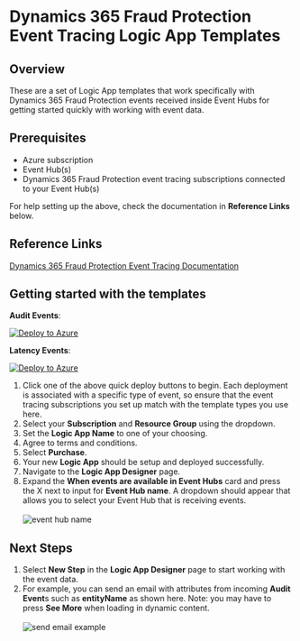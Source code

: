 # Dynamics 365 Fraud Protection Event Tracing Logic App Templates

## Overview

These are a set of Logic App templates that work specifically with Dynamics 365 Fraud Protection events received inside Event Hubs for getting started quickly with working with event data.

## Prerequisites

- Azure subscription
- Event Hub(s)
- Dynamics 365 Fraud Protection event tracing subscriptions connected to your Event Hub(s)

For help setting up the above, check the documentation in **Reference Links** below.

## Reference Links

[Dynamics 365 Fraud Protection Event Tracing Documentation](https://docs.microsoft.com/en-us/dynamics365/fraud-protection/event-tracing)

## Getting started with the templates

**Audit Events**:

[![Deploy to Azure](https://aka.ms/deploytoazurebutton)](https://portal.azure.com/#create/Microsoft.Template/uri/https%3A%2F%2Fraw.githubusercontent.com%2Fmicrosoft%2FDynamics-365-Fraud-Protection-Samples%2Fmaster%2Flogic%2520app%2520templates%2Faudit-events-template.json)

**Latency Events**:

[![Deploy to Azure](https://aka.ms/deploytoazurebutton)](https://portal.azure.com/#create/Microsoft.Template/uri/https%3A%2F%2Fraw.githubusercontent.com%2Fmicrosoft%2FDynamics-365-Fraud-Protection-Samples%2Fmaster%2Flogic%2520app%2520templates%2Flatency-events-template.json)

1. Click one of the above quick deploy buttons to begin. Each deployment is associated with a specific type of event, so ensure that the event tracing subscriptions you set up match with the template types you use here.
2. Select your **Subscription** and **Resource Group** using the dropdown.
3. Set the **Logic App Name** to one of your choosing.
4. Agree to terms and conditions.
5. Select **Purchase**.
6. Your new **Logic App** should be setup and deployed successfully.
7. Navigate to the **Logic App Designer** page.
8. Expand the **When events are available in Event Hubs** card and press the X next to input for **Event Hub name**. A dropdown should appear that allows you to select your Event Hub that is receiving events.  
   </br>
   ![event hub name](https://i.ibb.co/DkhMH5q/eventhubname.png)

## Next Steps

1. Select **New Step** in the **Logic App Designer** page to start working with the event data.
2. For example, you can send an email with attributes from incoming **Audit Event**s such as **entityName** as shown here. Note: you may have to press **See More** when loading in dynamic content. </br>  
   ![send email example](https://i.ibb.co/Y8LXj1C/example.png)
